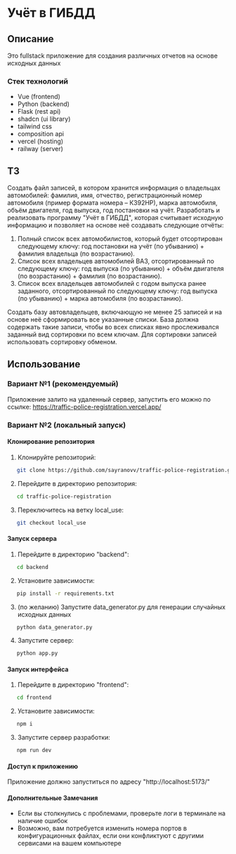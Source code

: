 # Учёт в ГИБДД

## Описание

Это fullstack приложение для создания различных отчетов на основе исходных данных

### Стек технологий

- Vue (frontend)
- Python (backend)
- Flask (rest api)
- shadcn (ui library)
- tailwind css
- composition api
- vercel (hosting)
- railway (server)

## ТЗ

Создать файл записей, в котором хранится информация о владельцах автомобилей:
фамилия, имя, отчество, регистрационный номер автомобиля (пример формата номера –
К392НР), марка автомобиля, объём двигателя, год выпуска, год постановки на учёт.
Разработать и реализовать программу "Учёт в ГИБДД", которая считывает исходную
информацию и позволяет на основе неё создавать следующие отчёты:
1. Полный список всех автомобилистов, который будет отсортирован следующему
ключу: год постановки на учёт (по убыванию) + фамилия владельца (по
возрастанию).
2. Список всех владельцев автомобилей ВАЗ, отсортированный по следующему
ключу: год выпуска (по убыванию) + объём двигателя (по возрастанию) + фамилия
(по возрастанию).
3. Список всех владельцев автомобилей с годом выпуска ранее заданного,
отсортированный по следующему ключу: год выпуска (по убыванию) + марка
автомобиля (по возрастанию).

Создать базу автовладельцев, включающую не менее 25 записей и на основе неё
сформировать все указанные списки. База должна содержать такие записи, чтобы во всех
списках явно прослеживался заданный вид сортировки по всем ключам. Для сортировки
записей использовать сортировку обменом.

## Использование

### Вариант №1 (рекомендуемый)

Приложение залито на удаленный сервер, запустить его можно по ссылке: https://traffic-police-registration.vercel.app/

### Вариант №2 (локальный запуск)

#### Клонирование репозитория

1. Клонируйте репозиторий:
```bash
   git clone https://github.com/sayranovv/traffic-police-registration.git
```
2. Перейдите в директорию репозитория:
```bash
   cd traffic-police-registration
```
3. Переключитесь на ветку local_use:
```bash
   git checkout local_use
```

#### Запуск сервера

1. Перейдите в директорию "backend":
```bash
   cd backend
```
2. Установите зависимости:
```bash
   pip install -r requirements.txt
```
3. (по желанию) Запустите data_generator.py для генерации случайных исходных данных
```bash
   python data_generator.py
```
4. Запустите сервер:
```bash
   python app.py
```

#### Запуск интерфейса

1. Перейдите в директорию "frontend":
```bash
   cd frontend
```
2. Установите зависимости:
```bash
   npm i
```
3. Запустите сервер разработки:
```bash
   npm run dev
```

#### Доступ к приложению

Приложение должно запуститься по адресу "http://localhost:5173/"

#### Дополнительные Замечания

- Если вы столкнулись с проблемами, проверьте логи в терминале на наличие ошибок
- Возможно, вам потребуется изменить номера портов в конфигурационных файлах, если они конфликтуют с другими сервисами на вашем компьютере
